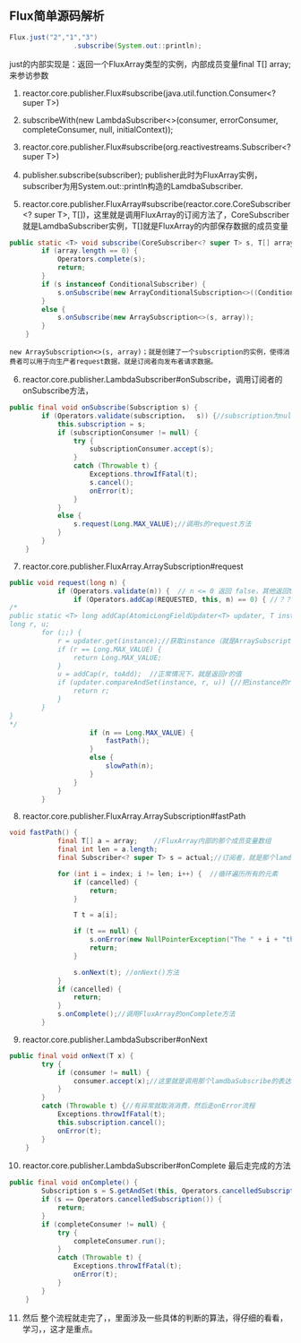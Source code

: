 ## Flux简单源码解析

```java
Flux.just("2","1","3")
                .subscribe(System.out::println);
```


just的内部实现是：返回一个FluxArray类型的实例，内部成员变量final T[] array;来参访参数

1. reactor.core.publisher.Flux#subscribe(java.util.function.Consumer<? super T>)

2. subscribeWith(new LambdaSubscriber<>(consumer, errorConsumer,
				completeConsumer,
				null,
				initialContext));

3. reactor.core.publisher.Flux#subscribe(org.reactivestreams.Subscriber<? super T>)

4. publisher.subscribe(subscriber);  publisher此时为FluxArray实例，subscriber为用System.out::println构造的LamdbaSubscriber.

5. reactor.core.publisher.FluxArray#subscribe(reactor.core.CoreSubscriber<? super T>, T[])，这里就是调用FluxArray的订阅方法了，CoreSubscriber就是LamdbaSubscriber实例，T[]就是FluxArray的内部保存数据的成员变量

```java
public static <T> void subscribe(CoreSubscriber<? super T> s, T[] array) {
		if (array.length == 0) {
			Operators.complete(s);
			return;
		}
		if (s instanceof ConditionalSubscriber) {
			s.onSubscribe(new ArrayConditionalSubscription<>((ConditionalSubscriber<? super T>) s, array));
		}
		else {
			s.onSubscribe(new ArraySubscription<>(s, array));
		}
	}
```

```
new ArraySubscription<>(s, array)；就是创建了一个subscription的实例，使得消费者可以用于向生产者request数据，就是订阅者向发布者请求数据。
```

6. reactor.core.publisher.LambdaSubscriber#onSubscribe，调用订阅者的onSubscribe方法，

```java
public final void onSubscribe(Subscription s) {
		if (Operators.validate(subscription，  s)) {//subscription为null
			this.subscription = s;
			if (subscriptionConsumer != null) {
				try {
					subscriptionConsumer.accept(s);
				}
				catch (Throwable t) {
					Exceptions.throwIfFatal(t);
					s.cancel();
					onError(t);
				}
			}
			else {
				s.request(Long.MAX_VALUE);//调用s的request方法
			}
		}
	}
```



7. reactor.core.publisher.FluxArray.ArraySubscription#request

```java
public void request(long n) {
			if (Operators.validate(n)) {  // n <= 0 返回 false，其他返回true
				if (Operators.addCap(REQUESTED, this, n) == 0) { //？？？
/*
public static <T> long addCap(AtomicLongFieldUpdater<T> updater, T instance, long toAdd) {
long r, u;
		for (;;) {
			r = updater.get(instance);//获取instance（就是ArraySubscription）内部的requested变量的值；初始化为0，long；；toAdd是Long.MAX_VALUE
			if (r == Long.MAX_VALUE) {
				return Long.MAX_VALUE;
			}
			u = addCap(r, toAdd);  //正常情况下，就是返回r的值
			if (updater.compareAndSet(instance, r, u)) {//把instance的requested成员变量值设置成u
				return r;
			}
		}
}
*/
					if (n == Long.MAX_VALUE) {
						fastPath();
					}
					else {
						slowPath(n);
					}
				}
			}
		}
```



8. reactor.core.publisher.FluxArray.ArraySubscription#fastPath

```java
void fastPath() {
			final T[] a = array;    //FluxArray内部的那个成员变量数组
			final int len = a.length;
			final Subscriber<? super T> s = actual;//订阅者，就是那个lamdbaSubscriber

			for (int i = index; i != len; i++) {  //循环遍历所有的元素
				if (cancelled) {
					return;
				}

				T t = a[i];

				if (t == null) {
					s.onError(new NullPointerException("The " + i + "th array element was null"));
					return;
				}

				s.onNext(t); //onNext()方法
			}
			if (cancelled) {
				return;
			}
			s.onComplete();//调用FluxArray的onComplete方法
		}
```

9. reactor.core.publisher.LambdaSubscriber#onNext

```java
public final void onNext(T x) {
		try {
			if (consumer != null) {
				consumer.accept(x);//这里就是调用那个lamdbaSubscribe的表达式的
			}
		}
		catch (Throwable t) {//有异常就取消消费，然后走onError流程
			Exceptions.throwIfFatal(t);
			this.subscription.cancel();
			onError(t);
		}
	}
```


10. reactor.core.publisher.LambdaSubscriber#onComplete 最后走完成的方法

```java
public final void onComplete() {
		Subscription s = S.getAndSet(this, Operators.cancelledSubscription());
		if (s == Operators.cancelledSubscription()) {
			return;
		}
		if (completeConsumer != null) {
			try {
				completeConsumer.run();
			}
			catch (Throwable t) {
				Exceptions.throwIfFatal(t);
				onError(t);
			}
		}
	}
```

11. 然后 整个流程就走完了，，里面涉及一些具体的判断的算法，得仔细的看看，学习，，这才是重点。



